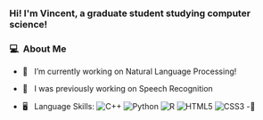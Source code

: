 ### Hi! I'm Vincent, a graduate student studying computer science!

### 💻 &nbsp;About Me 

- 🔭 &nbsp; I’m currently working on Natural Language Processing!
- 🔭 &nbsp; I was previously working on Speech Recognition

- 🖥 &nbsp; Language Skills: <img alt="C++" src="https://img.shields.io/badge/c++%20-%2300599C.svg?&style=for-the-badge&logo=c%2B%2B&ogoColor=white"/> <img alt="Python" src="https://img.shields.io/badge/python%20-%2314354C.svg?&style=for-the-badge&logo=python&logoColor=white"/>
                            <img alt="R" src="https://img.shields.io/badge/r-%23276DC3.svg?&style=for-the-badge&logo=r&logoColor=white"/>
                            <img alt="HTML5" src="https://img.shields.io/badge/html5%20-%23E34F26.svg?&style=for-the-badge&logo=html5&logoColor=white"/>
                            <img alt="CSS3" src="https://img.shields.io/badge/css3%20-%231572B6.svg?&style=for-the-badge&logo=css3&logoColor=white"/>
-📡 &nbsp; 




<!--
**VincentChen0110/VincentChen0110** is a ✨ _special_ ✨ repository because its `README.md` (this file) appears on your GitHub profile.

Here are some ideas to get you started:

- 🔭 I’m currently working on ...
- 🌱 I’m currently learning ...
- 👯 I’m looking to collaborate on ...
- 🤔 I’m looking for help with ...
- 💬 Ask me about ...
- 📫 How to reach me: ...
- 😄 Pronouns: ...
- ⚡ Fun fact: ...
-->
